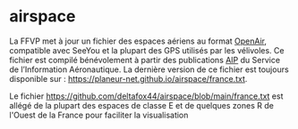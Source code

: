 # airspace
La FFVP met à jour un fichier des espaces aériens au format [OpenAir](http://www.winpilot.com/UsersGuide/UserAirspace.asp), compatible avec SeeYou et la plupart des GPS utilisés par les vélivoles. Ce fichier est compilé bénévolement à partir des publications [AIP](https://www.sia.aviation-civile.gouv.fr/documents/supaip/aip/id/6) du Service de l’Information Aéronautique. La dernière version de ce fichier est toujours disponible sur : https://planeur-net.github.io/airspace/france.txt.

Le fichier https://github.com/deltafox44/airspace/blob/main/france.txt est allégé de la plupart des espaces de classe E et de quelques zones R de l'Ouest de la France pour faciliter la visualisation
